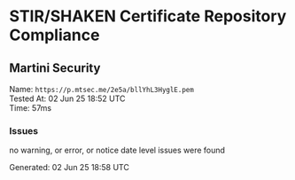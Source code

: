 # STIR/SHAKEN Certificate Repository Compliance

## Martini Security

Name: `https://p.mtsec.me/2e5a/bllYhL3HyglE.pem`\
Tested At: 02 Jun 25 18:52 UTC\
Time: 57ms

### Issues

no warning, or error, or notice date level issues were found

Generated: 02 Jun 25 18:58 UTC